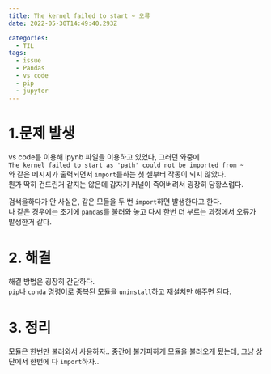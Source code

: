 ```yaml
---
title: The kernel failed to start ~ 오류
date: 2022-05-30T14:49:40.293Z

categories:
  - TIL
tags:
  - issue
  - Pandas
  - vs code
  - pip
  - jupyter
---
```


# 1.문제 발생
vs code를 이용해 ipynb 파일을 이용하고 있었다, 그러던 와중에  
`The kernel failed to start as 'path' could not be imported from ~`  
와 같은 메시지가 출력되면서 `import`를하는 첫 셀부터 작동이 되지 않았다.  
뭔가 딱히 건드린거 같지는 않은데 갑자기 커널이 죽어버려서 굉장히 당황스럽다.  

검색을하다가 안 사실은, 같은 모듈을 두 번  `import`하면 발생한다고 한다.  
나 같은 경우에는 초기에 `pandas`를 불러와 놓고 다시 한번 더 부르는 과정에서 오류가 발생한거 같다.

# 2. 해결
해결 방법은 굉장히 간단하다.  
`pip`나 `conda` 명령어로 중복된 모듈을 `uninstall`하고 재설치만 해주면 된다.

# 3. 정리
모듈은 한번만 불러와서 사용하자.. 중간에 불가피하게 모듈을 불러오게 됬는데, 그냥 상단에서 한번에 다 `import`하자..